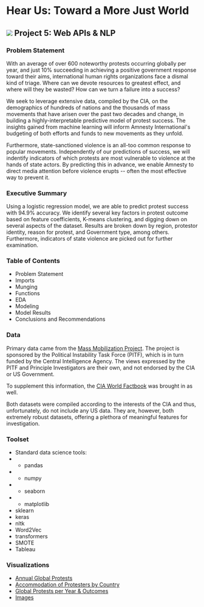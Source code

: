 # Hear Us: Toward a More Just World

## ![](https://ga-dash.s3.amazonaws.com/production/assets/logo-9f88ae6c9c3871690e33280fcf557f33.png) Project 5: Web APIs & NLP

### Problem Statement

With an average of over 600 noteworthy protests occurring globally per year, and just 10% succeeding in achieving a positive government response toward their aims, international human rights organizations face a dismal kind of triage. Where can we devote resources to greatest effect, and where will they be wasted? How can we turn a failure into a success?

We seek to leverage extensive data, compiled by the CIA, on the demographics of hundreds of nations and the thousands of mass movements that have arisen over the past two decades and change, in building a highly-interpretable predictive model of protest success. The insights gained from machine learning will inform Amnesty International's budgeting of both efforts and funds to new movements as they unfold.

Furthermore, state-sanctioned violence is an all-too common response to popular movements. Independently of our predictions of success, we will indentify indicators of which protests are most vulnerable to violence at the hands of state actors. By predicting this in advance, we enable Amnesty to direct media attention before violence erupts -- often the most effective way to prevent it.


### Executive Summary 

Using a logistic regression model, we are able to predict protest success with 94.9% accuracy.  We identify several key factors in protest outcome based on feature coefficients, K-means clustering, and digging down on several aspects of the dataset.  Results are broken down by region, protestor identity, reason for protest, and Government type, among others.  Furthermore, indicators of state violence are picked out for further examination.

### Table of Contents
- Problem Statement
- Imports
- Munging
- Functions
- EDA
- Modeling
- Model Results
- Conclusions and Recommendations

### Data 

Primary data came from the [Mass Mobilization Project](https://massmobilization.github.io/).  The project is sponsored by the Political Instability Task Force (PITF), which is in turn funded by the Central Intelligence Agency.  The views expressed by the PITF and Principle Investigators are their own, and not endorsed by the CIA or US Government.

To supplement this information, the [CIA World Factbook](https://www.cia.gov/the-world-factbook/) was brought in as well.  

Both datasets were compiled according to the interests of the CIA and thus, unfortunately, do not include any US data.  They are, however, both extremely robust datasets, offering a plethora of meaningful features for investigation.

### Toolset

- Standard data science tools:
- - pandas
- - numpy
- - seaborn
- - matplotlib
- sklearn 
- keras
- nltk
- Word2Vec
- transformers
- SMOTE
- Tableau

### Visualizations

- [Annual Global Protests](https://public.tableau.com/profile/david.holcomb#!/vizhome/Project_5_protests/AnnualGlobalProtests?publish=yes)
- [Accommodation of Protesters by Country](https://public.tableau.com/profile/david.holcomb#!/vizhome/Project_5_protests/AccomodationofProtestorsbyCountry)
- [Global Protests per Year & Outcomes](https://public.tableau.com/profile/david.holcomb#!/vizhome/Project_5_protests/GlobalProtestsperYearOutcomes?publish=yes)
- [Images](./noah/images)
